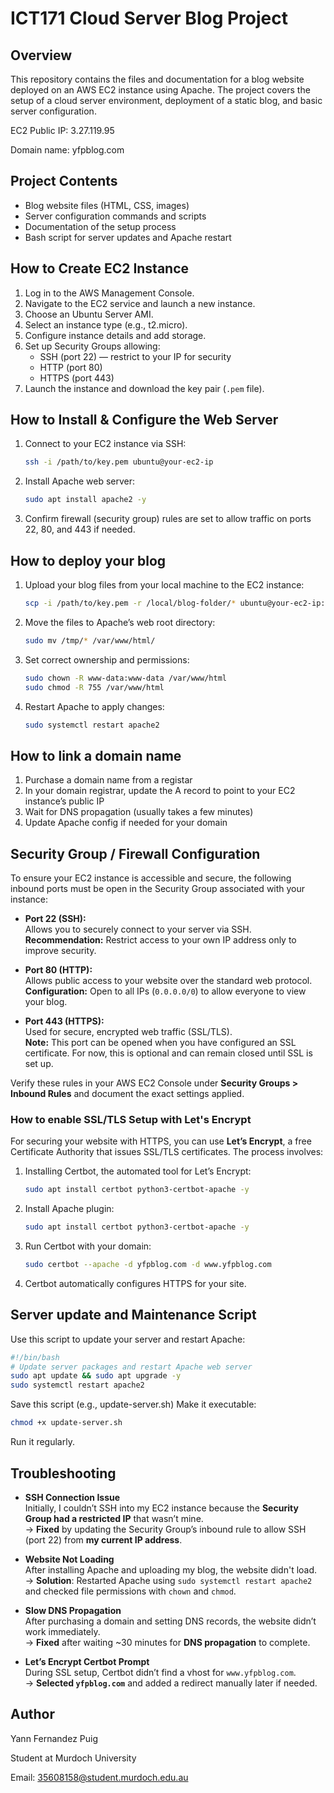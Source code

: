 # ICT171 Cloud Server Blog Project

## Overview
This repository contains the files and documentation for a blog website deployed on an AWS EC2 instance using Apache. The project covers the setup of a cloud server environment, deployment of a static blog, and basic server configuration.

EC2 Public IP: 3.27.119.95

Domain name: yfpblog.com


## Project Contents
- Blog website files (HTML, CSS, images)
- Server configuration commands and scripts
- Documentation of the setup process
- Bash script for server updates and Apache restart

## How to Create EC2 Instance
1. Log in to the AWS Management Console.
2. Navigate to the EC2 service and launch a new instance.
3. Choose an Ubuntu Server AMI.
4. Select an instance type (e.g., t2.micro).
5. Configure instance details and add storage.
6. Set up Security Groups allowing:
   - SSH (port 22) — restrict to your IP for security
   - HTTP (port 80)
   - HTTPS (port 443)
7. Launch the instance and download the key pair (`.pem` file).

## How to Install & Configure the Web Server
1. Connect to your EC2 instance via SSH:
   ```bash
   ssh -i /path/to/key.pem ubuntu@your-ec2-ip

2.  Install Apache web server:
    ```bash
    sudo apt install apache2 -y

3.  Confirm firewall (security group) rules are set to allow traffic on ports 22, 80, and 443 if needed.

## How to deploy your blog
1.  Upload your blog files from your local machine to the EC2 instance:
    ```bash
    scp -i /path/to/key.pem -r /local/blog-folder/* ubuntu@your-ec2-ip:/tmp/

2.  Move the files to Apache’s web root directory:
    ```bash
    sudo mv /tmp/* /var/www/html/

3.  Set correct ownership and permissions:
    ```bash
    sudo chown -R www-data:www-data /var/www/html
    sudo chmod -R 755 /var/www/html

4.  Restart Apache to apply changes: 
    ```bash
    sudo systemctl restart apache2

## How to link a domain name
1.  Purchase a domain name from a registar
2.  In your domain registrar, update the A record to point to your EC2 instance’s public IP
3.  Wait for DNS propagation (usually takes a few minutes)
4.  Update Apache config if needed for your domain

## Security Group / Firewall Configuration

To ensure your EC2 instance is accessible and secure, the following inbound ports must be open in the Security Group associated with your instance:

- **Port 22 (SSH):**  
  Allows you to securely connect to your server via SSH.  
  **Recommendation:** Restrict access to your own IP address only to improve security.

- **Port 80 (HTTP):**  
  Allows public access to your website over the standard web protocol.  
  **Configuration:** Open to all IPs (`0.0.0.0/0`) to allow everyone to view your blog.

- **Port 443 (HTTPS):**  
  Used for secure, encrypted web traffic (SSL/TLS).  
  **Note:** This port can be opened when you have configured an SSL certificate. For now, this is optional and can remain closed until SSL is set up.

Verify these rules in your AWS EC2 Console under **Security Groups > Inbound Rules** and document the exact settings applied.

### How to enable SSL/TLS Setup with Let's Encrypt

For securing your website with HTTPS, you can use **Let’s Encrypt**, a free Certificate Authority that issues SSL/TLS certificates. The process involves:

1. Installing Certbot, the automated tool for Let’s Encrypt:  
   ```bash
   sudo apt install certbot python3-certbot-apache -y

2.  Install Apache plugin:
    ```bash
    sudo apt install certbot python3-certbot-apache -y

3.  Run Certbot with your domain:
    ```bash
    sudo certbot --apache -d yfpblog.com -d www.yfpblog.com

4.  Certbot automatically configures HTTPS for your site.

## Server update and Maintenance Script
Use this script to update your server and restart Apache:
```bash
#!/bin/bash
# Update server packages and restart Apache web server
sudo apt update && sudo apt upgrade -y
sudo systemctl restart apache2
```

Save this script (e.g., update-server.sh)
Make it executable:
```bash
chmod +x update-server.sh
```
Run it regularly.

## Troubleshooting

- **SSH Connection Issue**  
  Initially, I couldn’t SSH into my EC2 instance because the **Security Group had a restricted IP** that wasn’t mine.  
  → **Fixed** by updating the Security Group’s inbound rule to allow SSH (port 22) from **my current IP address**.

- **Website Not Loading**  
  After installing Apache and uploading my blog, the website didn't load.  
  → **Solution**: Restarted Apache using `sudo systemctl restart apache2` and checked file permissions with `chown` and `chmod`.

- **Slow DNS Propagation**  
  After purchasing a domain and setting DNS records, the website didn’t work immediately.  
  → **Fixed** after waiting ~30 minutes for **DNS propagation** to complete.

- **Let’s Encrypt Certbot Prompt**  
  During SSL setup, Certbot didn’t find a vhost for `www.yfpblog.com`.  
  → **Selected `yfpblog.com`** and added a redirect manually later if needed.

## Author
Yann Fernandez Puig

Student at Murdoch University

Email: 35608158@student.murdoch.edu.au